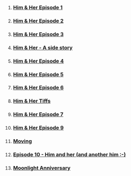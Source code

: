 

1. ### [Him & Her Episode 1](her_1.md)
2. ### [Him & Her Episode 2](doll_him.md)
3. ### [Him & Her Episode 3](proposal_her.md)
4. ### [Him & Her - A side story](side_story_her.md)
5. ### [Him & Her Episode 4](her_4.md)
5. ### [Him & Her Episode 5](trek_him.md)
6. ### [Him & Her Episode 6](hug_him.md)
7. ### [Him & Her Tiffs](tiffs_him.md)
8. ### [Him & Her Episode 7](him_7.md)
9. ### [Him & Her Episode 9](him_9.md)

7. ### [Moving](moving_him.md)
8. ### [Episode 10 - Him and her (and another him :-)](another_him.md)

9. ### [Moonlight Anniversary](moonlight.md)
